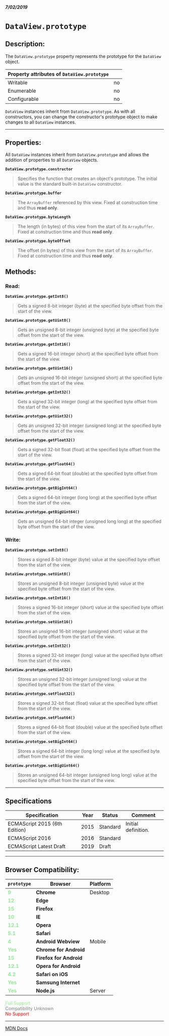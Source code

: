 ##### 7/02/2019
# `DataView.prototype`

## Description:
The `DataView.prototype` property represents the prototype for the `DataView` object.

| Property attributes of `DataView.prototype` ||
|---|---|
| Writable | no |
| Enumerable | no |
| Configurable | no |

`DataView` instances inherit from `DataView.prototype`.  As with all constructors, you can change the constructor's prototype object to make changes to all `DataView` instances.

---

## Properties:
All `DataView` instances inherit from `DataView.prototype` and allows the addition of properties to all `DataView` objects.

**`DataView.prototype.constructor`**
  > Specifies the function that creates an object's prototype.  The initial value is the standard built-in `DataView` constructor.

**`DataView.prototype.buffer`**
  > The `ArrayBuffer` referenced by this view.  Fixed at construction time and thus **read only**.

**`DataView.prototype.byteLength`**
  > The length (in bytes) of this view from the start of its `ArrayBuffer`.  Fixed at construction time and thus **read only**.

**`DataView.prototype.byteOffset`**
  > The offset (in bytes) of this view from the start of its `ArrayBuffer`.  Fixed at construction time and thus **read only**.

## Methods: 
### Read:
**`DataView.prototype.getInt8()`**
  > Gets a signed 8-bit integer (byte) at the specified byte offset from the start of the view.

**`DataView.prototype.getUint8()`**
  > Gets an unsigned 8-bit integer (unsigned byte) at the specified byte offset from the start of the view.

**`DataView.prototype.getInt16()`**
  > Gets a signed 16-bit integer (short) at the specified byte offset from the start of the view.

**`DataView.prototype.getUint16()`**
  > Gets an unsigned 16-bit integer (unsigned short) at the specified byte offset from the start of the view.

**`DataView.prototype.getInt32()`**
  > Gets a signed 32-bit integer (long) at the specified byte offset from the start of the view.

**`DataView.prototype.getUint32()`**
  > Gets an unsigned 32-bit integer (unsigned long) at the specified byte offset from the start of the view.

**`DataView.prototype.getFloat32()`**
  > Gets a signed 32-bit float (float) at the specified byte offset from the start of the view.

**`DataView.prototype.getFloat64()`**
  > Gets a signed 64-bit float (double) at the specified byte offset from the start of the view.

**`DataView.prototype.getBigInt64()`**
  > Gets a signed 64-bit integer (long long) at the specified byte offset from the start of the view.

**`DataView.prototype.getBigUint64()`**
  > Gets an unsigned 64-bit integer (unsigned long long) at the specified byte offset from the start of the view.

### Write:
**`DataView.prototype.setInt8()`**
  > Stores a signed 8-bit integer (byte) value at the specified byte offset from the start of the view.

**`DataView.prototype.setUint8()`**
  > Stores an unsigned 8-bit integer (unsigned byte) value at the specified byte offset from the start of the view.

**`DataView.prototype.setInt16()`**
  > Stores a signed 16-bit integer (short) value at the specified byte offset from the start of the view.

**`DataView.prototype.setUint16()`**
  > Stores an unsigned 16-bit integer (unsigned short) value at the specified byte offset from the start of the view.

**`DataView.prototype.setInt32()`**
  > Stores a signed 32-bit integer (long) value at the specified byte offset from the start of the view.

**`DataView.prototype.setUint32()`**
  > Stores an unsigned 32-bit integer (unsigned long) value at the specified byte offset from the start of the view.

**`DataView.prototype.setFloat32()`**
  > Stores a signed 32-bit float (float) value at the specified byte offset from the start of the view.

**`DataView.prototype.setFloat64()`**
  > Stores a signed 64-bit float (double) value at the specified byte offset from the start of the view.

**`DataView.prototype.setBigInt64()`**
  > Stores a signed 64-bit integer (long long) value at the specified byte offset from the start of the view.

**`DataView.prototype.setBigUint64()`**
  > Stores an unsigned 64-bit integer (unsigned long long) value at the specified byte offset from the start of the view.

---

## Specifications
| Specification | Year | Status | Comment |
|---|---|---|---|
| ECMAScript 2015 (6th Edition) | 2015 | Standard | Initial definition. |
| ECMAScript 2016 | 2016 | Standard |  |
| ECMAScript Latest Draft | 2019 | Draft |  |

---

## Browser Compatibility:
| `prototype` | Browser | Platform |
|---|---|---|
| <span style="color: lightgreen">**9**</span> | **Chrome** | Desktop | 
| <span style="color: lightgreen">**12**</span> | **Edge** || 
| <span style="color: lightgreen">**15**</span> | **Firefox** || 
| <span style="color: lightgreen">**10**</span> | **IE** || 
| <span style="color: lightgreen">**12.1**</span> | **Opera** || 
| <span style="color: lightgreen">**5.1**</span> | **Safari** || 
| <span style="color: lightgreen">**4**</span> | **Android Webview** | Mobile | 
| <span style="color: lightgreen">**Yes**</span> | **Chrome for Android** || 
| <span style="color: lightgreen">**15**</span> | **Firefox for Android** || 
| <span style="color: lightgreen">**12.1**</span> | **Opera for Android** || 
| <span style="color: lightgreen">**4.2**</span> | **Safari on iOS** || 
| <span style="color: lightgreen">**Yes**</span> | **Samsung Internet** || 
| <span style="color: lightgreen">**Yes**</span> | **Node.js** | Server | 

<span style="color: lightgreen">Full Support</span>  
<span style="color: grey">Compatibility Unknown</span>  
<span style="color: red">No Support</span>

---

[MDN Docs](https://developer.mozilla.org/en-US/docs/Web/JavaScript/Reference/Global_Objects/DataView/prototype)